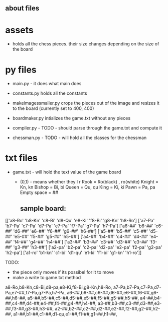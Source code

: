 ## about files
# assets 
- holds all the chess pieces. their size changes depending on the size of the board

# py files
- main.py - it does what main does
- constants.py holds all the constants
- makeimagessmaller.py crops the pieces out of the image and resizes it to the board (currently set to 400, 400)
- boardmaker.py intializes the game.txt without any pieces

- compiler.py - TODO - should parse through the game.txt and compute it
- chessman.py - TODO - will hold all the classes for the chessman

# txt files
- game.txt - will hold the text value of the game board

    -   (0,1) - means whether they l r
        Rook = Ro(black) , ro(white)
        Knight = Kn, kn
        Bishop = Bi, bi
        Queen = Qu, qu
        King = Ki, ki 
        Pawn = Pa, pa 
        Empty space = ##

        ## sample board: 

[['a8-Ro' 'b8-Kn' 'c8-Bi' 'd8-Qu' 'e8-Ki' 'f8-Bi' 'g8-Kn' 'h8-Ro']
 ['a7-Pa' 'b7-Pa' 'c7-Pa' 'd7-Pa' 'e7-Pa' 'f7-Pa' 'g7-Pa' 'h7-Pa']
 ['a6-##' 'b6-##' 'c6-##' 'd6-##' 'e6-##' 'f6-##' 'g6-##' 'h6-##']
 ['a5-##' 'b5-##' 'c5-##' 'd5-##' 'e5-##' 'f5-##' 'g5-##' 'h5-##']
 ['a4-##' 'b4-##' 'c4-##' 'd4-##' 'e4-##' 'f4-##' 'g4-##' 'h4-##']
 ['a3-##' 'b3-##' 'c3-##' 'd3-##' 'e3-##' 'f3-##' 'g3-##' 'h3-##']
 ['a2-pa' 'b2-pa' 'c2-pa' 'd2-pa' 'e2-pa' 'f2-pa' 'g2-pa' 'h2-pa']
 ['a1-ro' 'b1-kn' 'c1-bi' 'd1-qu' 'e1-ki' 'f1-bi' 'g1-kn' 'h1-ro']]

 TODO: 
- the piece only moves if its possibel for it to move
- make a write to game.txt method

a8-Ro,b8-Kn,c8-Bi,d8-pa,e8-Ki,f8-Bi,g8-Kn,h8-Ro,
a7-Pa,b7-Pa,c7-Pa,d7-Pa,e7-##,f7-Pa,g7-Pa,h7-Pa,
a6-##,b6-##,c6-##,d6-##,e6-##,f6-##,g6-##,h6-##,
a5-##,b5-##,c5-##,d5-##,e5-##,f5-##,g5-##,h5-##,
a4-##,b4-##,c4-##,d4-##,e4-##,f4-##,g4-##,h4-##,
a3-##,b3-##,c3-##,d3-##,e3-##,f3-##,g3-##,h3-##,
a2-##,b2-##,c2-##,d2-##,e2-##,f2-##,g2-##,h2-##,
a1-##,b1-##,c1-##,d1-qu,e1-##,f1-##,g1-##,h1-##,

